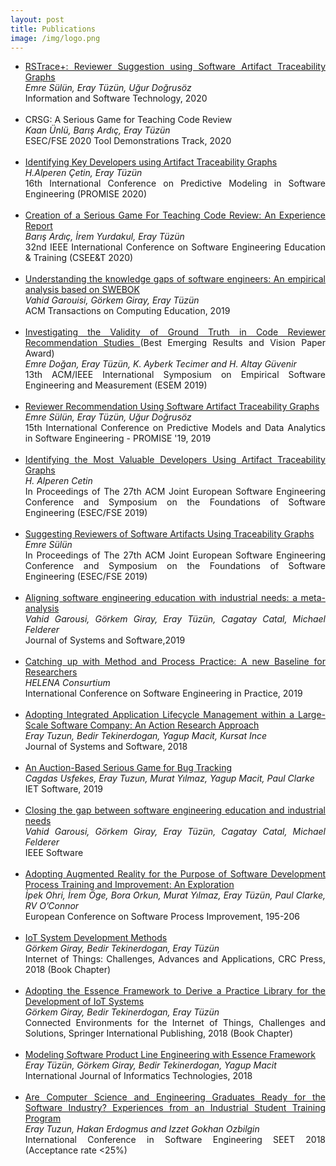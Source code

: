 ```yaml
---
layout: post
title: Publications
image: /img/logo.png
---
```

<ul>
    <li>
        <div style="text-align: justify">
            <a href="https://www.sciencedirect.com/science/article/pii/S0950584920300021">RSTrace+: Reviewer Suggestion using Software Artifact Traceability Graphs</a>
            <br><i>Emre Sülün, Eray Tüzün, Uğur Doğrusöz</i>
            <br>Information and Software Technology, 2020
        </div>
    </li>
    <br>
    <li>
        <div style="text-align: justify">
            CRSG: A Serious Game for Teaching Code Review
            <br><i>Kaan Ünlü, Barış Ardıç, Eray Tüzün</i>
            <br>ESEC/FSE 2020 Tool Demonstrations Track, 2020
        </div>
    </li>
    <br>
    <li>
        <div style="text-align: justify">
            <a href="https://www.researchgate.net/publication/343712903_Identifying_Key_Developers_using_Artifact_Traceability_Graphs"> Identifying Key Developers using Artifact Traceability Graphs</a> 
            <br><i>H.Alperen Çetin, Eray Tüzün</i>
            <br>16th International Conference on Predictive Modeling in Software Engineering (PROMISE 2020)
        </div>
    </li>
    <br>
    <li>
        <div style="text-align: justify">
            <a href="https://ieeexplore.ieee.org/document/9206173">Creation of a Serious Game For Teaching Code Review: An Experience Report</a>
            <br><i>Barış Ardıç, İrem Yurdakul, Eray Tüzün</i>
            <br>32nd IEEE International Conference on Software Engineering Education & Training (CSEE&T 2020)
        </div>
    </li>
    <br>
    <li>
        <div style="text-align: justify">
            <a href="https://dl.acm.org/doi/abs/10.1145/3360497">Understanding the knowledge gaps of software engineers: An empirical analysis based on SWEBOK </a> 
            <br><i>Vahid Garouisi,  Görkem Giray, Eray Tüzün</i>
            <br>ACM Transactions on Computing Education, 2019
        </div>
    </li>
    <br>
    <li>
        <div style="text-align: justify">
            <a href="https://ieeexplore.ieee.org/document/8870190">Investigating the Validity of Ground Truth in Code Reviewer Recommendation Studies </a> (Best Emerging Results and Vision Paper Award)
            <br><i>Emre Doğan,  Eray Tüzün,  K. Ayberk Tecimer  and  H. Altay Güvenir</i>
            <br>13th ACM/IEEE International Symposium on Empirical Software Engineering and Measurement (ESEM 2019)
        </div>
    </li>
    <br>
    <li>
        <div style="text-align: justify">
            <a href="https://dl.acm.org/doi/10.1145/3345629.3345637">Reviewer Recommendation Using Software Artifact Traceability Graphs </a>
            <br><i>Emre Sülün, Eray Tüzün, Uğur Doğrusöz</i>
            <br>15th International Conference on Predictive Models and Data Analytics in Software Engineering - PROMISE '19, 2019
        </div>
    </li>
    <br>
    <li>
        <div style="text-align: justify">
            <a href="https://dl.acm.org/citation.cfm?id=3342487">
                Identifying the Most Valuable Developers Using Artifact Traceability Graphs</a>
            <br><i>H. Alperen Cetin</i>
            <br>In Proceedings of The 27th ACM Joint European Software Engineering Conference and Symposium on the
            Foundations of Software Engineering (ESEC/FSE 2019)
        </div>
    </li>
    <br>
    <li>
        <div style="text-align: justify">
            <a href="https://dl.acm.org/doi/10.1145/3338906.3342507">
                Suggesting Reviewers of Software Artifacts Using Traceability Graphs</a>
            <br><i>Emre Sülün</i>
            <br>In Proceedings of The 27th ACM Joint European Software Engineering Conference and Symposium on the
            Foundations of Software Engineering (ESEC/FSE 2019)
        </div>
    </li>
    <br>
    <li>
        <div style="text-align: justify">
            <a href="https://www.sciencedirect.com/science/article/pii/S0164121219301347?dgcid=author">Aligning software
                engineering education with industrial needs: a meta-analysis </a>
            <br><i>Vahid Garousi, Görkem Giray, Eray Tüzün, Cagatay Catal, Michael Felderer</i>
            <br>Journal of Systems and Software,2019
        </div>
    </li>
    <br>
    <li>
        <div style="text-align: justify">
            <a
                href="https://www.researchgate.net/publication/330222041_Catching_up_with_Method_and_Process_Practice_An_Industry-Informed_Baseline_for_Researchers">Catching
                up with Method and Process Practice: A new Baseline for Researchers </a>
            <br><i>HELENA Consurtium</i>
            <br>International Conference on Software Engineering in Practice, 2019
        </div>
    </li>
    <br>
    <li>
        <div style="text-align: justify">
            <a href="https://www.sciencedirect.com/science/article/pii/S0164121218302565">Adopting Integrated
                Application Lifecycle Management within a Large-Scale Software Company: An Action Research Approach </a>
            <br><i>Eray Tuzun, Bedir Tekinerdogan, Yagup Macit, Kursat Ince</i>
            <br>Journal of Systems and Software, 2018 
        </div>
    </li>
    <br>
    <li>
        <div style="text-align: justify">
            <a href="https://ieeexplore.ieee.org/document/8861461">An Auction-Based Serious Game for Bug Tracking</a>
            <br><i>Cagdas Usfekes, Eray Tuzun, Murat Yılmaz, Yagup Macit, Paul Clarke</i>
            <br>IET Software, 2019
        </div>
    </li>
    <br>
    <li>
        <div style="text-align: justify">
            <a href="https://arxiv.org/abs/1812.01954">Closing the gap between software engineering education and
                industrial needs </a>
            <br><i>Vahid Garousi, Görkem Giray, Eray Tüzün, Cagatay Catal, Michael Felderer</i>
            <br>IEEE Software
        </div>
    </li>
    <br>
    <li>
        <div style="text-align: justify">
            <a href="https://link.springer.com/chapter/10.1007/978-3-319-97925-0_16">Adopting Augmented Reality for the
                Purpose of Software Development Process Training and Improvement: An Exploration </a>
            <br><i>İpek Ohri, İrem Öge, Bora Orkun, Murat Yılmaz, Eray Tüzün, Paul Clarke, RV O’Connor</i>
            <br>European Conference on Software Process Improvement, 195-206
        </div>
    </li>
    <br>
    <li>
        <div style="text-align: justify">
            <a href="https://www.researchgate.net/publication/320596390_IoT_System_Development_Methods">IoT System
                Development Methods </a>
            <br><i>Görkem Giray, Bedir Tekinerdogan, Eray Tüzün</i>
            <br>Internet of Things: Challenges, Advances and Applications, CRC Press, 2018 (Book Chapter)
        </div>
    </li>
    <br>
    <li>
        <div style="text-align: justify">
            <a
                href="https://www.researchgate.net/publication/322272564_Adopting_the_Essence_Framework_to_Derive_a_Practice_Library_for_the_Development_of_IoT_Systems">Adopting
                the Essence Framework to Derive a Practice Library for the Development of IoT Systems </a>
            <br><i>Görkem Giray, Bedir Tekinerdogan, Eray Tüzün</i>
            <br>Connected Environments for the Internet of Things, Challenges and Solutions, Springer International
            Publishing, 2018 (Book Chapter)
        </div>
    </li>
    <br>
    <li>
        <div style="text-align: justify">
            <a
                href="https://www.researchgate.net/publication/322697487_Modeling_Software_Product_Line_Engineering_with_Essence_Framework">Modeling
                Software Product Line Engineering with Essence Framework </a>
            <br><i>Eray Tüzün, Görkem Giray, Bedir Tekinerdogan, Yagup Macit</i>
            <br>International Journal of Informatics Technologies, 2018
        </div>
    </li>
    <br>
    <li>
        <div style="text-align: justify">
            <a href="https://arxiv.org/abs/1805.08894">Are Computer Science and Engineering Graduates Ready for the
                Software Industry? Experiences from an Industrial Student Training Program </a>
            <br><i>Eray Tuzun, Hakan Erdogmus and Izzet Gokhan Ozbilgin</i>
            <br>International Conference in Software Engineering SEET 2018 (Acceptance rate <25%) </div> </li> </ul>
